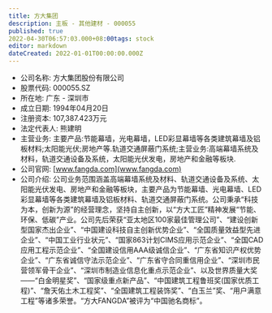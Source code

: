 ```yaml
---
title: 方大集团
description: 主板 - 其他建材 - 000055
published: true
2022-04-30T06:57:03.000+08:00tags: stock
editor: markdown
dateCreated: 2022-01-01T00:00:00.000Z
---
```


- 公司名称: 方大集团股份有限公司
- 股票代码: 000055.SZ
- 所在地: 广东 - 深圳市
- 成立日期: 1994年04月20日
- 注册资本: 107,387.423万元
- 法定代表人: 熊建明
- 主营业务: 主要产品:节能幕墙，光电幕墙，LED彩显幕墙等各类建筑幕墙及铝板材料;太阳能光伏;房地产等.轨道交通屏蔽门系统;主营业务:高端幕墙系统及材料，轨道交通设备及系统，太阳能光伏发电，房地产和金融等板块.
- 公司官网: [www.fangda.com](www.fangda.com)
- 公司介绍: 公司业务范围涵盖高端幕墙系统及材料、轨道交通设备及系统、太阳能光伏发电、房地产和金融等板块，主要产品为节能幕墙、光电幕墙、LED彩显幕墙等各类建筑幕墙及铝板材料、轨道交通屏蔽门系统。公司秉承“科技为本，创新为源”的经营理念，坚持自主创新，以“方大工匠”精神发展“节能、环保、低碳”产业。公司先后荣获“亚太地区100家最佳管理公司”、“建设创新型国家杰出企业”、“中国建设科技自主创新优势企业”、“全国质量效益型先进企业”、“中国工业行业状元”、“国家863计划CIMS应用示范企业”、“全国CAD应用工程示范企业”、“全国建设信用AAA级诚信企业”、“广东省知识产权优势企业”、“广东省诚信守法示范企业”、“广东省守合同重信用企业”、“深圳市民营领军骨干企业”、“深圳市制造业信息化重点示范企业”、以及世界质量大奖——“白金明星奖”、“国家级重点新产品”、“中国建筑工程鲁班奖(国家优质工程)”、“詹天佑土木工程奖”、“全国建筑工程装饰奖”、“白玉兰”奖、“用户满意工程”等诸多荣誉。“方大FANGDA”被评为“中国驰名商标”。


